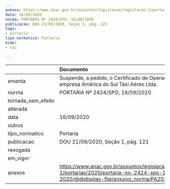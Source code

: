 ```yaml
---
anexos: https://www.anac.gov.br/assuntos/legislacao/legislacao-1/portarias/2020/portaria-no-2424-spo-16-09-2020/@@display-file/arquivo_norma/PA2020-2424.pdf
data: 16/09/2020
norma: PORTARIA Nº 2424/SPO, 16/09/2020
publicacao: DOU 21/09/2020, Seção 1, pág. 121
tags:
- portaria
tipo_normatico: Portaria
hide: 
- toc 
 
---
```


|                    | Documento                                                                                                                                            |
|:-------------------|:-----------------------------------------------------------------------------------------------------------------------------------------------------|
| ementa             | Suspende, a pedido, o Certificado de Operador Aéreo da empresa América do Sul Táxi Aéreo Ltda.                                                       |
| norma              | PORTARIA Nº 2424/SPO, 16/09/2020                                                                                                                     |
| tornada_sem_efeito |                                                                                                                                                      |
| alterada           |                                                                                                                                                      |
| data               | 16/09/2020                                                                                                                                           |
| outros             |                                                                                                                                                      |
| tipo_normatico     | Portaria                                                                                                                                             |
| publicacao         | DOU 21/09/2020, Seção 1, pág. 121                                                                                                                    |
| revogada           |                                                                                                                                                      |
| em_vigor           |                                                                                                                                                      |
| anexos             | https://www.anac.gov.br/assuntos/legislacao/legislacao-1/portarias/2020/portaria-no-2424-spo-16-09-2020/@@display-file/arquivo_norma/PA2020-2424.pdf |